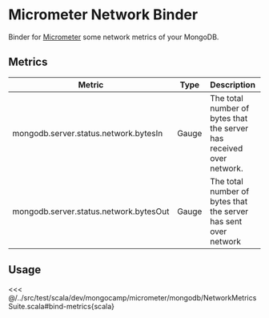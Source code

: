 # Micrometer Network Binder
Binder for [Micrometer](https://micrometer.io) some network metrics of your MongoDB.

## Metrics
| Metric                                 | Type  | Description                                                          | Unit  |
|----------------------------------------|-------|----------------------------------------------------------------------|-------|
| mongodb.server.status.network.bytesIn  | Gauge | The total number of bytes that the server has received over network. | Bytes |
| mongodb.server.status.network.bytesOut | Gauge | The total number of bytes that the server has sent over network      | Bytes |

## Usage

<<< @/../src/test/scala/dev/mongocamp/micrometer/mongodb/NetworkMetricsSuite.scala#bind-metrics{scala}
